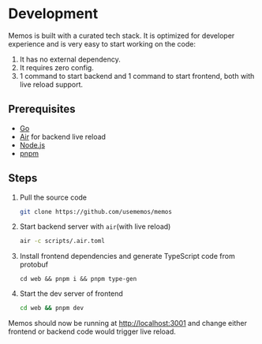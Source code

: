# Development

Memos is built with a curated tech stack. It is optimized for developer experience and is very easy to start working on the code:

1. It has no external dependency.
2. It requires zero config.
3. 1 command to start backend and 1 command to start frontend, both with live reload support.

## Prerequisites

- [Go](https://golang.org/doc/install)
- [Air](https://github.com/cosmtrek/air#installation) for backend live reload
- [Node.js](https://nodejs.org/)
- [pnpm](https://pnpm.io/installation)

## Steps

1. Pull the source code

   ```bash
   git clone https://github.com/usememos/memos
   ```

2. Start backend server with `air`(with live reload)

   ```bash
   air -c scripts/.air.toml
   ```

3. Install frontend dependencies and generate TypeScript code from protobuf

   ```
   cd web && pnpm i && pnpm type-gen
   ```

4. Start the dev server of frontend

   ```bash
   cd web && pnpm dev
   ```

Memos should now be running at [http://localhost:3001](http://localhost:3001) and change either frontend or backend code would trigger live reload.
